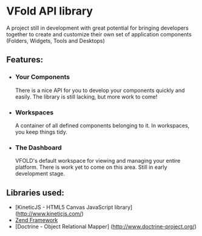 VFold API library
=============

A project still in development with great potential for bringing developers together to create and customize their own set of application components (Folders, Widgets, Tools and Desktops)

Features:
-------

* ### Your Components

    There is a nice API for you to develop your components quickly and easily. The library is still lacking, but more work to come!

* ### Workspaces

    A container of all defined components belonging to it. In workspaces, you keep things tidy.

* ### The Dashboard

    VFOLD's default workspace for viewing and managing your entire platform. There is work yet to come on this area. Still in early development stage.


Libraries used:
------------

* [KineticJS - HTML5 Canvas JavaScript library] (http://www.kineticjs.com/)
* [Zend Framework](http://framework.zend.com/)
* [Doctrine - Object Relational Mapper] (http://www.doctrine-project.org/)